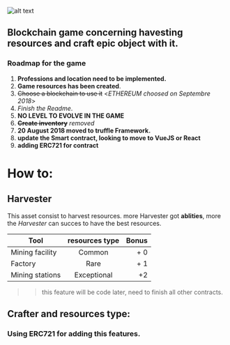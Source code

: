 

![alt text](https://i.imgur.com/mmyGtRd.png) 


##  Blockchain  game concerning havesting resources and craft epic object with it.


### Roadmap for the game

1. **Professions and location need to be implemented.**
2. **Game resources has been created**.
3. ~~Choose a blockchain to use it~~  <*ETHEREUM choosed on Septembre 2018*>
4. *Finish the Readme*.
5. **NO LEVEL TO EVOLVE IN THE GAME**
6. ~~**Create inventory**~~ *removed*
7. **20 August 2018 moved to truffle Framework.**
8. **update the Smart contract, looking to move to VueJS or React**
9. **adding ERC721 for contract**


# How to:
## Harvester
This asset consist to harvest resources. more Harvester got **ablities**, more  the *Harvester* can succes to have the best resources.

| Tool           | resources type| Bonus  |
| ---------------|:--------------:| -----:|
| Mining facility| Common         |   + 0 |
| Factory        | Rare           |   + 1 |
| Mining stations| Exceptional    |    +2 |

>> this feature will be code later, need to finish all other contracts.
 
 

## Crafter and resources type:
### Using ERC721 for adding this features.









  
